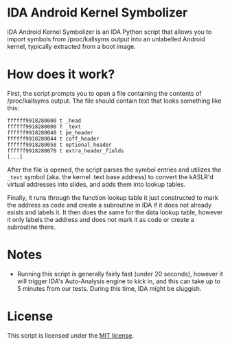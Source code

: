 # IDA Android Kernel Symbolizer
IDA Android Kernel Symbolizer is an IDA Python script that allows you to import symbols from /proc/kallsyms output into an unlabelled Android kernel, typically extracted from a boot image.

# How does it work?
First, the script prompts you to open a file containing the contents of /proc/kallsyms output. The file should contain text that looks something like this:

```
ffffff9918280000 t _head
ffffff9918280000 T _text
ffffff9918280040 t pe_header
ffffff9918280044 t coff_header
ffffff9918280058 t optional_header
ffffff9918280070 t extra_header_fields
[...]
```

After the file is opened, the script parses the symbol entries and utilizes the `_text` symbol (aka. the kernel .text base address) to convert the kASLR'd virtual addresses into slides, and adds them into lookup tables.

Finally, it runs through the function lookup table it just constructed to mark the address as code and create a subroutine in IDA if it does not already exists and labels it. It then does the same for the data lookup table, however it only labels the address and does not mark it as code or create a subroutine there.

# Notes
- Running this script is generally fairly fast (under 20 seconds), however it will trigger IDA's Auto-Analysis engine to kick in, and this can take up to 5 minutes from our tests. During this time, IDA might be sluggish.

# License
This script is licensed under the [MIT license](LICENSE).
